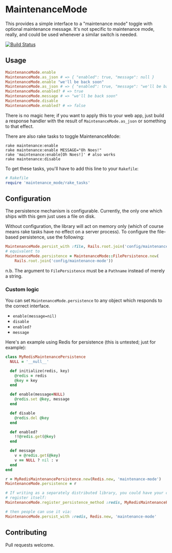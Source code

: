 # MaintenanceMode

This provides a simple interface to a "maintenance mode" toggle with optional
maintenance message. It's not specific to maintenance mode, really, and could be
used whenever a similar switch is needed.

[![Build Status](https://travis-ci.org/GoodGuide/maintenance_mode.svg?branch=master)](https://travis-ci.org/GoodGuide/maintenance_mode)

## Usage

```ruby
MaintenanceMode.enable
MaintenanceMode.as_json # => { "enabled": true, "message": null }
MaintenanceMode.enable "we'll be back soon"
MaintenanceMode.as_json # => { "enabled": true, "message": "we'll be back soon" }
MaintenanceMode.enabled? # => true
MaintenanceMode.message # => "we'll be back soon"
MaintenanceMode.disable
MaintenanceMode.enabled? # => false
```

There is no magic here; if you want to apply this to your web app, just build a
response handler with the result of `MaintenanceMode.as_json` or something to
that effect.

There are also rake tasks to toggle MaintenanceMode:

```shell
rake maintenance:enable
rake maintenance:enable MESSAGE="Oh Noes!"
rake 'maintenance:enable[Oh Noes!]' # also works
rake maintenance:disable
```

To get these tasks, you'll have to add this line to your `Rakefile`:

```ruby
# Rakefile
require 'maintenance_mode/rake_tasks'
```

## Configuration

The persistence mechanism is configurable. Currently, the only one which ships with this gem just uses a file on disk.

Without configuration, the library will act on memory only (which of course means rake tasks have no effect on a server process). To configure the file-based persistence, use the following:

```ruby
MaintenanceMode.persist_with :file, Rails.root.join('config/maintenance-mode')
# equivalent to
MaintenanceMode.persistence = MaintenanceMode::FilePersistence.new(
    Rails.root.join('config/maintenance-mode'))
```

n.b. The argument to `FilePersistence` must be a `Pathname` instead of merely a string.

### Custom logic

You can set `MaintenanceMode.persistence` to any object which responds to the
correct interface.

- `enable(message=nil)`
- `disable`
- `enabled?`
- `message`

Here's an example using Redis for persistence (this is untested; just for example):

```ruby
class MyRedisMaintenancePersistence
  NULL = '__null__'

  def initialize(redis, key)
    @redis = redis
    @key = key
  end

  def enable(message=NULL)
    @redis.set @key, message
  end

  def disable
    @redis.del @key
  end

  def enabled?
    !!@redis.get(@key)
  end

  def message
    v = @redis.get(@key)
    v == NULL ? nil : v
  end
end

r = MyRedisMaintenancePersistence.new(Redis.new, 'maintenance-mode')
MaintenanceMode.persistence = r

# If writing as a separately distributed library, you could have your code
# register itself:
MaintenanceMode.register_persistence_method :redis, MyRedisMaintenancePersistence

# then people can use it via:
MaintenanceMode.persist_with :redis, Redis.new, 'maintenance-mode'
```

## Contributing

Pull requests welcome.
